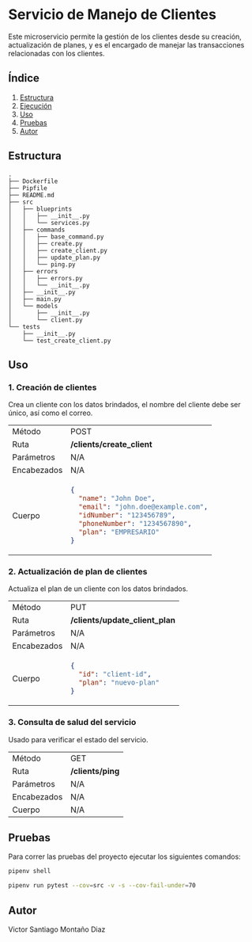 # Servicio de Manejo de Clientes

Este microservicio permite la gestión de los clientes desde su creación, actualización de planes, y es el encargado de manejar las transacciones relacionadas con los clientes.

## Índice

1. [Estructura](#estructura)
2. [Ejecución](#ejecución)
3. [Uso](#uso)
4. [Pruebas](#pruebas)
5. [Autor](#autor)

## Estructura

```plaintext
.
├── Dockerfile
├── Pipfile
├── README.md
├── src
│   ├── blueprints
│   │   ├── __init__.py
│   │   └── services.py
│   ├── commands
│   │   ├── base_command.py
│   │   ├── create.py
│   │   ├── create_client.py
│   │   ├── update_plan.py
│   │   └── ping.py
│   ├── errors
│   │   ├── errors.py
│   │   └── __init__.py
│   ├── __init__.py
│   ├── main.py
│   └── models
│       ├── __init__.py
│       └── client.py
└── tests
    ├── __init__.py
    └── test_create_client.py
```


## Uso

### 1. Creación de clientes

Crea un cliente con los datos brindados, el nombre del cliente debe ser único, así como el correo.

<table>
<tr>
<td> Método </td>
<td> POST </td>
</tr>
<tr>
<td> Ruta </td>
<td> <strong>/clients/create_client</strong> </td>
</tr>
<tr>
<td> Parámetros </td>
<td> N/A </td>
</tr>
<tr>
<td> Encabezados </td>
<td>N/A</td>
</tr>
<tr>
<td> Cuerpo </td>
<td>

```json
{
  "name": "John Doe",
  "email": "john.doe@example.com",
  "idNumber": "123456789",
  "phoneNumber": "1234567890",
  "plan": "EMPRESARIO"
}
```
</td>
</tr>
</table>

### 2. Actualización de plan de clientes

Actualiza el plan de un cliente con los datos brindados.

<table>
<tr>
<td> Método </td>
<td> PUT </td>
</tr>
<tr>
<td> Ruta </td>
<td> <strong>/clients/update_client_plan</strong> </td>
</tr>
<tr>
<td> Parámetros </td>
<td> N/A </td>
</tr>
<tr>
<td> Encabezados </td>
<td>N/A</td>
</tr>
<tr>
<td> Cuerpo </td>
<td>

```json
{
  "id": "client-id",
  "plan": "nuevo-plan"
}
```
</td>
</tr>
</table>

### 3. Consulta de salud del servicio

Usado para verificar el estado del servicio.

<table>
<tr>
<td> Método </td>
<td> GET </td>
</tr>
<tr>
<td> Ruta </td>
<td> <strong>/clients/ping</strong> </td>
</tr>
<tr>
<td> Parámetros </td>
<td> N/A </td>
</tr>
<tr>
<td> Encabezados </td>
<td>N/A</td>
</tr>
<tr>
<td> Cuerpo </td>
<td> N/A </td>
</tr>
</table>

## Pruebas

Para correr las pruebas del proyecto ejecutar los siguientes comandos: 

```bash
pipenv shell
```
```bash
pipenv run pytest --cov=src -v -s --cov-fail-under=70
```

## Autor

Victor Santiago Montaño Diaz
